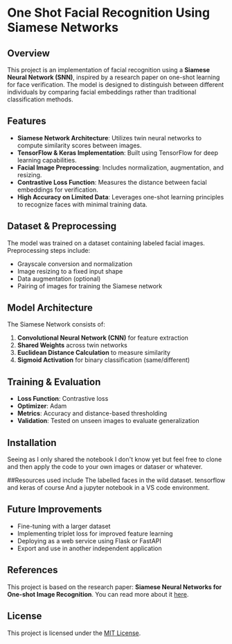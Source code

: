 # One Shot Facial Recognition Using Siamese Networks

## Overview

This project is an implementation of facial recognition using a **Siamese Neural Network (SNN)**, inspired by a research paper on one-shot learning for face verification. The model is designed to distinguish between different individuals by comparing facial embeddings rather than traditional classification methods.

## Features

- **Siamese Network Architecture**: Utilizes twin neural networks to compute similarity scores between images.
- **TensorFlow & Keras Implementation**: Built using TensorFlow for deep learning capabilities.
- **Facial Image Preprocessing**: Includes normalization, augmentation, and resizing.
- **Contrastive Loss Function**: Measures the distance between facial embeddings for verification.
- **High Accuracy on Limited Data**: Leverages one-shot learning principles to recognize faces with minimal training data.

## Dataset & Preprocessing

The model was trained on a dataset containing labeled facial images. Preprocessing steps include:

- Grayscale conversion and normalization
- Image resizing to a fixed input shape
- Data augmentation (optional)
- Pairing of images for training the Siamese network

## Model Architecture

The Siamese Network consists of:

1. **Convolutional Neural Network (CNN)** for feature extraction
2. **Shared Weights** across twin networks
3. **Euclidean Distance Calculation** to measure similarity
4. **Sigmoid Activation** for binary classification (same/different)

## Training & Evaluation

- **Loss Function**: Contrastive loss
- **Optimizer**: Adam
- **Metrics**: Accuracy and distance-based thresholding
- **Validation**: Tested on unseen images to evaluate generalization

## Installation

Seeing as I only shared the notebook I don't know yet but feel free to clone and 
then apply the code to your own images  or dataser or whatever. 



##Resources used include 
The labelled faces in the wild dataset. 
tensorflow and keras of course 
And a jupyter notebook in a VS code environment. 

## Future Improvements

- Fine-tuning with a larger dataset
- Implementing triplet loss for improved feature learning
- Deploying as a web service using Flask or FastAPI
- Export and use in another independent application 

## References

This project is based on the research paper: **Siamese Neural Networks for One-shot Image Recognition**. You can read more about it [here](link-to-paper).

## License

This project is licensed under the [MIT License](LICENSE).

